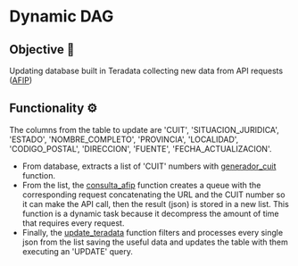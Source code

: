 # Dynamic DAG
## Objective 📝
Updating database built in Teradata collecting new data from API requests ([AFIP](https://afip.tangofactura.com/Rest/))

## Functionality ⚙️
The columns from the table to update are 'CUIT', 'SITUACION_JURIDICA', 'ESTADO', 'NOMBRE_COMPLETO', 'PROVINCIA', 'LOCALIDAD', 'CODIGO_POSTAL', 'DIRECCION', 'FUENTE', 'FECHA_ACTUALIZACION'.

* From database, extracts a list of 'CUIT' numbers with [generador_cuit](https://github.com/Skjalda7/dynamic-dag-api-to-teradata/blob/main/update_funcional%20-%20GH.py#:~:text=def%20generador_cuit()%3A) function. 
* From the list, the [consulta_afip](https://github.com/Skjalda7/dynamic-dag-api-to-teradata/blob/main/update_funcional%20-%20GH.py#:~:text=def%20consulta_afip(listas_cuits)) function creates a queue with the corresponding request concatenating the URL and the CUIT number so it can make the API call, then the result (json) is stored in a new list. This function is a dynamic task because it decompress the amount of time that requires every request.
* Finally, the [update_teradata](https://github.com/Skjalda7/dynamic-dag-api-to-teradata/blob/main/update_funcional%20-%20GH.py#:~:text=def%20update_teradata(lista)) function filters and processes every single json from the list saving the useful data and updates the table with them executing an 'UPDATE' query.
